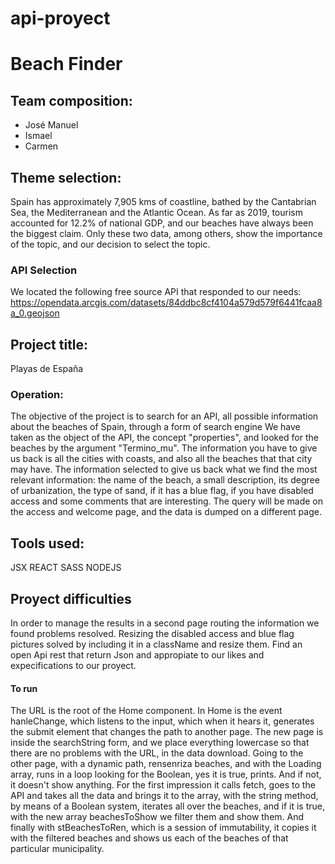 # api-proyect
# Beach Finder
## Team composition:
- José Manuel
- Ismael
- Carmen
## Theme selection:
Spain has approximately 7,905 kms of coastline, bathed by the Cantabrian Sea, the Mediterranean and the Atlantic Ocean. As far as 2019, tourism accounted for 12.2% of national GDP, and our beaches have always been the biggest claim.
Only these two data, among others, show the importance of the topic, and our decision to select the topic.
### API Selection
We located the following free source API that responded to our needs:
https://opendata.arcgis.com/datasets/84ddbc8cf4104a579d579f6441fcaa8a_0.geojson
## Project title:
Playas de España
###  Operation:
The objective of the project is to search for an API, all possible information about the beaches of Spain, through a form of search engine
We have taken as the object of the API, the concept "properties", and looked for the beaches by the argument "Termino_mu". The information you have to give us back is all the cities with coasts, and also all the beaches that that city may have.
The information selected to give us back what we find the most relevant information: the name of the beach, a small description, its degree of urbanization, the type of sand, if it has a blue flag, if you have disabled access and some comments that are interesting.
The query will be made on the access and welcome page, and the data is dumped on a different page.
## Tools used:
JSX
REACT 
SASS
NODEJS
## Proyect difficulties
In order to manage the results in a second page routing the information we found problems resolved.
Resizing the disabled access and blue flag pictures solved by including it in a className and resize them.
Find an open Api rest that return Json and appropiate to our likes and expecifications to our proyect.

#### To run
The URL is the root of the Home component. In Home is the event hanleChange, which listens to the input, which when it hears it, generates the submit element that changes the path to another page. The new page is inside the searchString form, and we place everything lowercase so that there are no problems with the URL, in the data download.
Going to the other page, with a dynamic path, rensenriza beaches, and with the Loading array, runs in a loop looking for the Boolean, yes it is true, prints. And if not, it doesn't show anything.
For the first impression it calls fetch, goes to the API and takes all the data and brings it to the array, with the string method, by means of a Boolean system, iterates all over the beaches, and if it is true, with the new array beachesToShow we filter them and show them. And finally with stBeachesToRen, which is a session of immutability, it copies it with the filtered beaches and shows us each of the beaches of that particular municipality.
